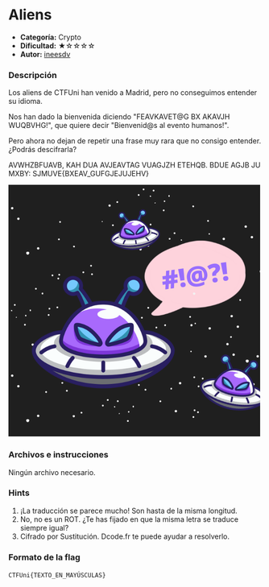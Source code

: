 # Aliens
- **Categoría:** Crypto
- **Dificultad:** ★☆☆☆☆
- **Autor:** [ineesdv](https://www.linkedin.com/in/ineesdv/)

### Descripción
Los aliens de CTFUni han venido a Madrid, pero no conseguimos entender su idioma.  

Nos han dado la bienvenida diciendo "FEAVKAVET@G BX AKAVJH WUQBVHG!", que quiere decir "Bienvenid@s al evento humanos!".  

Pero ahora no dejan de repetir una frase muy rara que no consigo entender. ¿Podrás descifrarla?  

AVWHZBFUAVB, KAH DUA AVJEAVTAG VUAGJZH ETEHQB. BDUE AGJB JU MXBY: SJMUVE{BXEAV_GUFGJEJUJEHV}  
  
![Aliens](images/aliens.png)

### Archivos e instrucciones
Ningún archivo necesario.

### Hints
1. ¡La traducción se parece mucho! Son hasta de la misma longitud.
2. No, no es un ROT. ¿Te has fijado en que la misma letra se traduce siempre igual?
3. Cifrado por Sustitución. Dcode.fr te puede ayudar a resolverlo.

### Formato de la flag
``CTFUni{TEXTO_EN_MAYÚSCULAS}``

